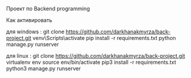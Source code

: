 Проект по Backend programming 

Как активировать

для windows :
  git clone https://github.com/darkhanakmyrza/back-project.git
  venv\Scripts\activate
  pip install -r requirements.txt
  python manage.py runserver
  
для linux :
  git clone https://github.com/darkhanakmyrza/back-project.git
  virtualenv env
  source env/bin/activate
  pip3 install -r requirements.txt
  python3 manage.py runserver
